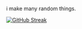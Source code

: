 i make many random things.

[![GitHub Streak](https://github-readme-streak-stats.herokuapp.com?user=Duck%2FTGD&theme=hacker&border_radius=1.9)](https://git.io/streak-stats)
